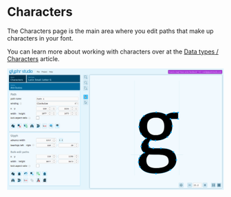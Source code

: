 # Characters

The Characters page is the main area where you edit paths that make up characters in your font.

You can learn more about working with characters over at the [Data types / Characters]('./data-types/characters) article.

![Characters page](../img/page_characters.png)